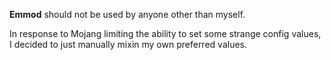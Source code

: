 **Emmod** should not be used by anyone other than myself.

In response to Mojang limiting the ability to set some strange config values, I decided to just manually mixin my own preferred values.
